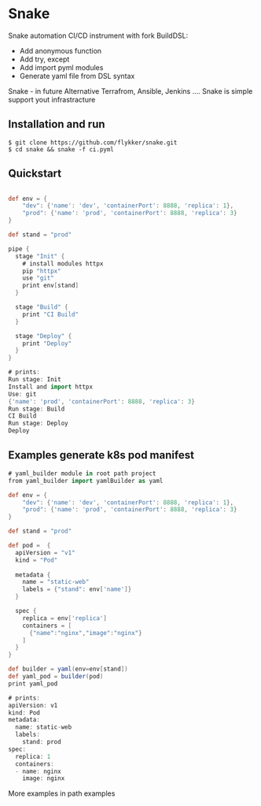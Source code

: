 # Snake

Snake automation CI/CD instrument with fork BuildDSL:

* Add anonymous function
* Add try, except
* Add import pyml modules
* Generate yaml file from DSL syntax


Snake - in future Alternative Terrafrom, Ansible, Jenkins ....
Snake is simple support yout infrastracture

## Installation and run

    $ git clone https://github.com/flykker/snake.git
    $ cd snake && snake -f ci.pyml

## Quickstart

```groovy

def env = {
    "dev": {'name': 'dev', 'containerPort': 8888, 'replica': 1},
    "prod": {'name': 'prod', 'containerPort': 8888, 'replica': 3}
}

def stand = "prod"

pipe {
  stage "Init" {
    # install modules httpx
    pip "httpx"
    use "git"
    print env[stand]
  }

  stage "Build" {
    print "CI Build"
  }

  stage "Deploy" {
    print "Deploy"
  }
}

# prints:
Run stage: Init
Install and import httpx
Use: git
{'name': 'prod', 'containerPort': 8888, 'replica': 3}
Run stage: Build
CI Build
Run stage: Deploy
Deploy
```

## Examples generate k8s pod manifest


```groovy
# yaml_builder module in root path project
from yaml_builder import yamlBuilder as yaml

def env = {
    "dev": {'name': 'dev', 'containerPort': 8888, 'replica': 1},
    "prod": {'name': 'prod', 'containerPort': 8888, 'replica': 3}
}

def stand = "prod"

def pod =  {
  apiVersion = "v1"
  kind = "Pod"
  
  metadata {
    name = "static-web"
    labels = {"stand": env['name']}
  }

  spec {
    replica = env['replica']
    containers = [
      {"name":"nginx","image":"nginx"}
    ]
  }
}

def builder = yaml(env=env[stand])
def yaml_pod = builder(pod)
print yaml_pod

# prints:
apiVersion: v1
kind: Pod
metadata:
  name: static-web
  labels:
    stand: prod
spec:
  replica: 1
  containers:
  - name: nginx
    image: nginx

```

More examples in path examples

